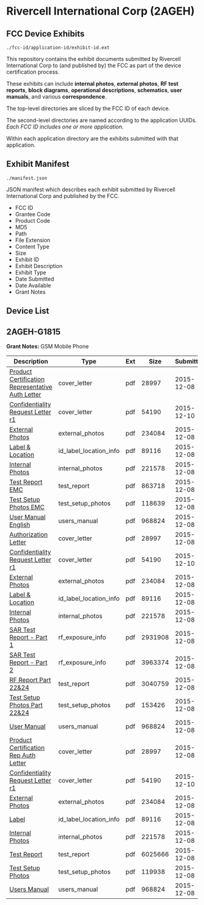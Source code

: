# Rivercell International Corp (2AGEH)
## FCC Device Exhibits

```
./fcc-id/application-id/exhibit-id.ext
```

This repository contains the exhibit documents submitted by Rivercell International Corp to (and published by) the FCC as part of the device certification process.

These exhibits can include **internal photos**, **external photos**, **RF test reports**, **block diagrams**, **operational descriptions**, **schematics**, **user manuals**, and various **correspondence**.

The top-level directories are sliced by the FCC ID of each device.

The second-level directories are named according to the application UUIDs. *Each FCC ID includes one or more application.*

Within each application directory are the exhibits submitted with that application. 

## Exhibit Manifest

```
./manifest.json
```

JSON manifest which describes each exhibit submitted by Rivercell International Corp and published by the FCC.

- FCC ID
- Grantee Code
- Product Code
- MD5
- Path
- File Extension
- Content Type
- Size
- Exhibit ID
- Exhibit Description
- Exhibit Type
- Date Submitted
- Date Available
- Grant Notes

## Device List
## 2AGEH-G1815
**Grant Notes:** GSM Mobile Phone

| Description | Type | Ext | Size | Submitted | Available |
| ----------- | ---- | --- | ---- | --------- | --------- |
| [Product Certification Representative Auth Letter](2AGEH-G1815/242d13242fc875703d7e4c667d1d0203/2834845.pdf) | cover_letter | pdf | 28997 | 2015-12-08 | 2015-12-08 |
| [Confidentiality Request Letter r1](2AGEH-G1815/242d13242fc875703d7e4c667d1d0203/2837854.pdf) | cover_letter | pdf | 54190 | 2015-12-10 | 2015-12-08 |
| [External Photos](2AGEH-G1815/242d13242fc875703d7e4c667d1d0203/2834868.pdf) | external_photos | pdf | 234084 | 2015-12-08 | 2015-12-08 |
| [Label & Location](2AGEH-G1815/242d13242fc875703d7e4c667d1d0203/2834875.pdf) | id_label_location_info | pdf | 89116 | 2015-12-08 | 2015-12-08 |
| [Internal Photos](2AGEH-G1815/242d13242fc875703d7e4c667d1d0203/2834873.pdf) | internal_photos | pdf | 221578 | 2015-12-08 | 2015-12-08 |
| [Test Report EMC](2AGEH-G1815/242d13242fc875703d7e4c667d1d0203/2834867.pdf) | test_report | pdf | 863718 | 2015-12-08 | 2015-12-08 |
| [Test Setup Photos EMC](2AGEH-G1815/242d13242fc875703d7e4c667d1d0203/2834866.pdf) | test_setup_photos | pdf | 118639 | 2015-12-08 | 2015-12-08 |
| [User Manual English](2AGEH-G1815/242d13242fc875703d7e4c667d1d0203/2834870.pdf) | users_manual | pdf | 968824 | 2015-12-08 | 2015-12-08 |
| [Authorization Letter](2AGEH-G1815/eb11b007e0dec10c411dab51924de1af/2834845.pdf) | cover_letter | pdf | 28997 | 2015-12-08 | 2015-12-08 |
| [Confidentiality Request Letter r1](2AGEH-G1815/eb11b007e0dec10c411dab51924de1af/2837854.pdf) | cover_letter | pdf | 54190 | 2015-12-10 | 2015-12-08 |
| [External Photos](2AGEH-G1815/eb11b007e0dec10c411dab51924de1af/2834868.pdf) | external_photos | pdf | 234084 | 2015-12-08 | 2015-12-08 |
| [Label & Location](2AGEH-G1815/eb11b007e0dec10c411dab51924de1af/2834875.pdf) | id_label_location_info | pdf | 89116 | 2015-12-08 | 2015-12-08 |
| [Internal Photos](2AGEH-G1815/eb11b007e0dec10c411dab51924de1af/2834873.pdf) | internal_photos | pdf | 221578 | 2015-12-08 | 2015-12-08 |
| [SAR Test Report - Part 1](2AGEH-G1815/eb11b007e0dec10c411dab51924de1af/2835005.pdf) | rf_exposure_info | pdf | 2931908 | 2015-12-08 | 2015-12-08 |
| [SAR Test Report - Part 2](2AGEH-G1815/eb11b007e0dec10c411dab51924de1af/2835008.pdf) | rf_exposure_info | pdf | 3963374 | 2015-12-08 | 2015-12-08 |
| [RF Report Part 22&24](2AGEH-G1815/eb11b007e0dec10c411dab51924de1af/2835003.pdf) | test_report | pdf | 3040759 | 2015-12-08 | 2015-12-08 |
| [Test Setup Photos Part 22&24](2AGEH-G1815/eb11b007e0dec10c411dab51924de1af/2835004.pdf) | test_setup_photos | pdf | 153426 | 2015-12-08 | 2015-12-08 |
| [User Manual](2AGEH-G1815/eb11b007e0dec10c411dab51924de1af/2834870.pdf) | users_manual | pdf | 968824 | 2015-12-08 | 2015-12-08 |
| [Product Certification Rep Auth Letter](2AGEH-G1815/7f184469e0630b0df65f10b81f75f361/2834845.pdf) | cover_letter | pdf | 28997 | 2015-12-08 | 2015-12-08 |
| [Confidentiality Request Letter r1](2AGEH-G1815/7f184469e0630b0df65f10b81f75f361/2837854.pdf) | cover_letter | pdf | 54190 | 2015-12-10 | 2015-12-08 |
| [External Photos](2AGEH-G1815/7f184469e0630b0df65f10b81f75f361/2834868.pdf) | external_photos | pdf | 234084 | 2015-12-08 | 2015-12-08 |
| [Label](2AGEH-G1815/7f184469e0630b0df65f10b81f75f361/2834875.pdf) | id_label_location_info | pdf | 89116 | 2015-12-08 | 2015-12-08 |
| [Internal Photos](2AGEH-G1815/7f184469e0630b0df65f10b81f75f361/2834873.pdf) | internal_photos | pdf | 221578 | 2015-12-08 | 2015-12-08 |
| [Test Report](2AGEH-G1815/7f184469e0630b0df65f10b81f75f361/2835001.pdf) | test_report | pdf | 6025666 | 2015-12-08 | 2015-12-08 |
| [Test Setup Photos](2AGEH-G1815/7f184469e0630b0df65f10b81f75f361/2835006.pdf) | test_setup_photos | pdf | 119938 | 2015-12-08 | 2015-12-08 |
| [Users Manual](2AGEH-G1815/7f184469e0630b0df65f10b81f75f361/2834870.pdf) | users_manual | pdf | 968824 | 2015-12-08 | 2015-12-08 |
